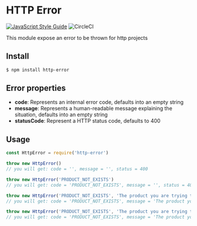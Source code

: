 # HTTP Error

[![JavaScript Style Guide](https://img.shields.io/badge/code_style-standard-brightgreen.svg)](https://standardjs.com)
![CircleCI](https://img.shields.io/circleci/build/github/Fblind/http-error)


This module expose an error to be thrown for http projects

## Install
``` bash
$ npm install http-error
```

## Error properties
- **code**: Represents an internal error code, defaults into an empty string
- **message**: Represents a human-readable message explaining the situation, defaults into an empty string
- **statusCode**: Represent a HTTP status code, defaults to 400

## Usage
``` js
const HttpError = require('http-error')

throw new HttpError()
// you will get: code = '', message = '', status = 400

throw new HttpError('PRODUCT_NOT_EXISTS')
// you will get: code = 'PRODUCT_NOT_EXISTS', message = '', status = 400

throw new HttpError('PRODUCT_NOT_EXISTS', 'The product you are trying to see does not exists')
// you will get: code = 'PRODUCT_NOT_EXISTS', message = 'The product you are trying to see does not exists', status = 400

throw new HttpError('PRODUCT_NOT_EXISTS', 'The product you are trying to see does not exists', 404)
// you will get: code = 'PRODUCT_NOT_EXISTS', message = 'The product you are trying to see does not exists', status = 404
```

